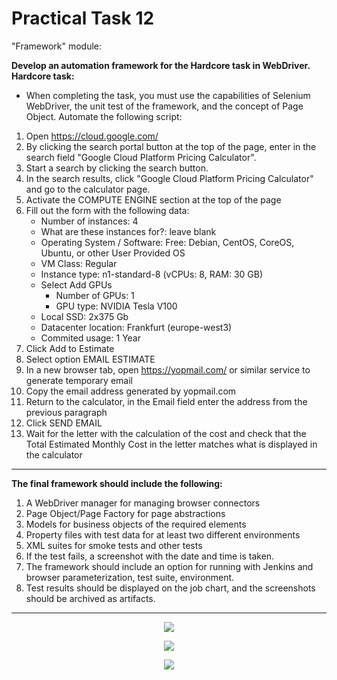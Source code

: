 # Practical Task 12
"Framework" module:

**Develop an automation framework for the Hardcore task in WebDriver.
Hardcore task:**
- When completing the task, you must use the capabilities of Selenium WebDriver, the unit test of the framework, and the concept of Page Object. Automate the following   script:
1. Open https://cloud.google.com/
2. By clicking the search portal button at the top of the page, enter in the search field "Google Cloud Platform Pricing Calculator".
3. Start a search by clicking the search button.
4. In the search results, click "Google Cloud Platform Pricing Calculator" and go to the calculator page.
5. Activate the COMPUTE ENGINE section at the top of the page
6. Fill out the form with the following data:
   * Number of instances: 4
   * What are these instances for?: leave blank
   * Operating System / Software: Free: Debian, CentOS, CoreOS, Ubuntu, or other User Provided OS
   * VM Class: Regular
   * Instance type: n1-standard-8    (vCPUs: 8, RAM: 30 GB)
   * Select Add GPUs
     * Number of GPUs: 1
     * GPU type: NVIDIA Tesla V100
   * Local SSD: 2x375 Gb
   * Datacenter location: Frankfurt (europe-west3)
   * Commited usage: 1 Year
7. Click Add to Estimate
8. Select option EMAIL ESTIMATE
9. In a new browser tab, open https://yopmail.com/ or similar service to generate temporary email
10. Copy the email address generated by yopmail.com
11. Return to the calculator, in the Email field enter the address from the previous paragraph
12. Click SEND EMAIL
13. Wait for the letter with the calculation of the cost and check that the Total Estimated Monthly Cost in the letter matches what is displayed in the calculator
---
**The final framework should include the following:**
1. A WebDriver manager for managing browser connectors
2. Page Object/Page Factory for page abstractions
3. Models for business objects of the required elements
4. Property files with test data for at least two different environments
5. XML suites for smoke tests and other tests
6. If the test fails, a screenshot with the date and time is taken.
7. The framework should include an option for running with Jenkins and browser parameterization, test suite, environment.
8. Test results should be displayed on the job chart, and the screenshots should be archived as artifacts.
---
<p align="center">
  <img src="https://user-images.githubusercontent.com/50228202/217504592-940f88ec-a6a6-4c7e-be01-39bf57e75d25.png">
</p>

<p align="center">
  <img src="https://user-images.githubusercontent.com/50228202/217504720-73c00fbd-271c-4a5c-b9f1-8cc02379147c.png">
</p>

<p align="center">
  <img src="https://user-images.githubusercontent.com/50228202/217504780-4fd6bd1a-6a40-4766-a4d1-e02ce48fa2f2.png">
</p>
